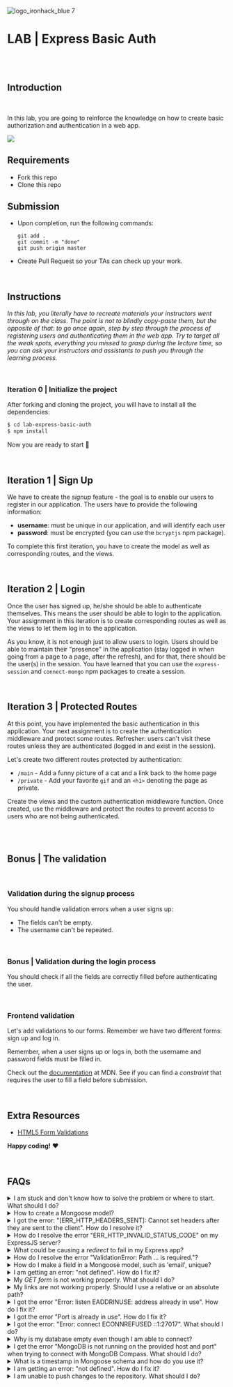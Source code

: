 ![logo_ironhack_blue 7](https://user-images.githubusercontent.com/23629340/40541063-a07a0a8a-601a-11e8-91b5-2f13e4e6b441.png)

# LAB | Express Basic Auth

<br><br>

## Introduction

<br>

In this lab, you are going to reinforce the knowledge on how to create basic authorization and authentication in a web app.

![](https://s3-eu-west-1.amazonaws.com/ih-materials/uploads/upload_044a7b23c9b4cf082e1c4fadcd12d308.png)

## Requirements

- Fork this repo
- Clone this repo

## Submission

- Upon completion, run the following commands:

  ```
  git add .
  git commit -m "done"
  git push origin master
  ```

- Create Pull Request so your TAs can check up your work.

<br>

## Instructions

_In this lab, you literally have to recreate materials your instructors went through on the class. The point is not to blindly copy-paste them, but the opposite of that: to go once again, step by step through the process of registering users and authenticating them in the web app. Try to target all the weak spots, everything you missed to grasp during the lecture time, so you can ask your instructors and assistants to push you through the learning process._

<br>

### Iteration 0 | Initialize the project

After forking and cloning the project, you will have to install all the dependencies:

```sh
$ cd lab-express-basic-auth
$ npm install
```

Now you are ready to start 🚀

<br>

## Iteration 1 | Sign Up

We have to create the _signup_ feature - the goal is to enable our users to register in our application. The users have to provide the following information:

- **username**: must be unique in our application, and will identify each user
- **password**: must be encrypted (you can use the `bcryptjs` npm package).

To complete this first iteration, you have to create the model as well as corresponding routes, and the views.

<br>

## Iteration 2 | Login

Once the user has signed up, he/she should be able to authenticate themselves. This means the user should be able to login to the application. Your assignment in this iteration is to create corresponding routes as well as the views to let them log in to the application.

As you know, it is not enough just to allow users to login. Users should be able to maintain their "presence" in the application (stay logged in when going from a page to a page, after the refresh), and for that, there should be the user(s) in the session. You have learned that you can use the `express-session` and `connect-mongo` npm packages to create a session.

<br>

## Iteration 3 | Protected Routes

At this point, you have implemented the basic authentication in this application. Your next assignment is to create the authentication middleware and protect some routes. Refresher: users can't visit these routes unless they are authenticated (logged in and exist in the session).

Let's create two different routes protected by authentication:

- `/main` - Add a funny picture of a cat and a link back to the home page
- `/private` - Add your favorite `gif` and an `<h1>` denoting the page as private.

Create the views and the custom authentication middleware function. Once created, use the middleware and protect the routes to prevent access to users who are not being authenticated.

<br><br>

## Bonus | The validation

<br>

### Validation during the signup process

You should handle validation errors when a user signs up:

- The fields can't be empty.
- The username can't be repeated.

<br>

### Bonus | Validation during the login process

You should check if all the fields are correctly filled before authenticating the user.

<br>

### Frontend validation

Let's add validations to our forms. Remember we have two different forms: sign up and log in.

Remember, when a user signs up or logs in, both the username and password fields must be filled in.

Check out the [documentation](https://developer.mozilla.org/en-US/docs/Learn/HTML/Forms/Data_form_validation) at MDN. See if you can find a _constraint_ that requires the user to fill a field before submission.

<br>

## Extra Resources

- [HTML5 Form Validations](http://www.the-art-of-web.com/html/html5-form-validation/)


**Happy coding!** :heart:

<br>

## FAQs


<details>
  <summary>I am stuck and don't know how to solve the problem or where to start. What should I do?</summary>


  If you are stuck in your code and don't know how to solve the problem or where to start, you should take a step back and try to form a clear question about the specific issue you are facing. This will help you narrow down the problem and come up with potential solutions.


For example, is it a concept that you don't understand, or are you receiving an error message that you don't know how to fix? It is usually helpful to try to state the problem as clearly as possible, including any error messages you are receiving. This can help you communicate the issue to others and potentially get help from classmates or online resources. 


Once you have a clear understanding of the problem, you will be able to start working towards the solution.

  <br>

  [Back to top](#faqs)

</details>


<details>
  <summary>How to create a Mongoose model?</summary>


  Mongoose model serves as a blueprint for creating and managing documents within MongoDB collections. Mongoose model is an overlay on top of one MongoDB collection, that we use to query and interact with that database collection.



Here is an example of creating a `User` model to manage documents in  `users` collection:

```js
// IMPORT MONGOOSE
const mongoose = require("mongoose"

// CREATE A SCHEMA - defines shape of the documents
const userSchema = new mongoose.Schema({ 
  firstName: String,
  lastName: String 
}

// CREATE THE MODEL
const User = mongoose.model('User', schema

// EXPORT THE MODEL
module.exports = User;
```

<br>

In the above example, we created and exported a `User` model, so that it can be imported and used anywhere in the application for managing the database collection `users`.



Let's break down the above example and the steps in creating a mongoose model:

1. **Import mongoose:** The first step is to import the `mongoose` library.

2. **Create a schema:**  The next step is to create a schema, which defines the shape of the documents that will be stored in the `users` collection. In the above example, the schema has two fields `firstName` and `lastName` which are both strings.

3. **Create the model**: The last step is to create the model. This is doe using the method `mongoose.model()` , which takes two arguments: the name of the model, in this case `'User'` and the schema it should use.
   Mongoose automatically pluralizes and converts to lowercase the provided model name and uses it as the name of the collection. In this case, the string `'User'` is automatically converted into a collection name -> `users`.
4. **Export the model:** After the model is created, it needs to be exported so it can be used in other parts of the application.

<br>


  <br>

  [Back to top](#faqs)

</details>


<details>
  <summary>I got the error: "[ERR_HTTP_HEADERS_SENT]: Cannot set headers after they are sent to the client". How do I resolve it?</summary>


  The error  `[ERR_HTTP_HEADERS_SENT]: Cannot set headers after they are sent to the client` occurs when you try to send a response after response has already been sent. This means that you are calling `res.send()` or `res.render()` multiple times in your route, instead of only once at the end of the request.



To fix the issue, check the route that threw the error and verify that you are only calling `res.send()` or `res.render()` once in the route in question, after all database operations and other logic have been completed.
You can start by trying to identify all the `res.send()` or `res.render()` calls made in the route code.



This error commonly arises from having nested conditionals or Promises and having multiple calls to `res.send()` or `res.render()` in the route logic. To troubleshoot it, it is advisable to check these parts of the route code for any logic errors.


  <br>

  [Back to top](#faqs)

</details>




<details>
  <summary>How do I resolve the error "ERR_HTTP_INVALID_STATUS_CODE" on my ExpressJS server?</summary>


  Check that your server route is sending a valid HTTP status code. HTTP status codes are 3-digit numbers that indicate the status of an HTTP request, and must be in the range 100-599. If the server is sending an invalid status code, In particular, if the status code being set by res.status() is invalid, it could cause this error.

  <br>

  [Back to top](#faqs)

</details>

<details>
  <summary>What could be causing a <em>redirect</em> to fail in my Express app?</summary>



  Some possible reasons why a redirect might not work in an ExpressJS app are:

1. There might be a typo in the route name or path. Make sure that the route name or path in the res.redirect() function is spelled correctly and matches the name or path of the route you are trying to redirect to.

2. Check that you have correctly spelled the res.redirect() function name.

3. The route you are trying to redirect to might not be defined. Make sure that you have defined the route you are trying to redirect to.

   <br>

   [Back to top](#faqs)

</details>



<details>
  <summary>How do I resolve the error "ValidationError: Path ... is required."?</summary>



  This error occurs when you try to save a document to the database without a value for a field that is marked as required in the model.
To fix this error, make sure that you are providing a value for all required fields when creating or updating a document. You can verify that you are providing the correct values by using the console.log to inspect the data before saving it to the database.


  <br>

  [Back to top](#faqs)

</details>



<details>
  <summary>How do I make a field in a Mongoose model, such as 'email', unique?</summary>



  To make a field in a Mongoose model unique, you should add the `unique: true` property in the field's schema definition. For example, to make the `email` field in a Mongoose model unique, you should do the following:

```js
const userSchema = new mongoose.Schema({
  name: String,
  email: {
    type: String,
    unique: true
  },
  password: String
}
```

This will ensure that no two documents in the database can have the same value for the email field.

  <br>

  [Back to top](#faqs)

</details>




<details>
  <summary>I am getting an error: "not defined". How do I fix it?</summary>


  The "ReferenceError: variable is not defined" error in JavaScript occurs when you try to access a variable or a function that has not been defined yet, or is out of scope. 



To fix the issue, check that you have defined the variable or function that you are trying to use and double-check the spelling to make sure you are using the correct name.



In case that the variable or a function is defined in another file, make sure that the file has been imported or loaded correctly.
<br>

  <br>

[Back to top](#faqs)

</details>



<details>
  <summary>My <em>GET form</em> is not working properly. What should I do?</summary>



Here are the things you should check in order to fix you GET form:

1. Check that the path for your GET route in Express matches the `action` and `method` attributes in the form. For example, if you have a route `GET` `/search`:

   ```js
   app.get('/search', (req, res) => {
     // form handling logic
   });
   ```

   Your form `action` attribute should have the same path and the `method` should be the same:

   ```html
   <form action="/search" method="GET">
   ```

   <br>

2. Check the data you are receiving from the form on the `req.query` by using `console.log()`. For example, if you have a route `GET` `/search`, you can add a `console.log()` like this:

   ```js
   app.get('/search', (req, res) => {
     // Print the data coming from the form
     console.log(req.query);
   });
   ```

   <br>

3. Check that the `form` tag is properly formatted and that it has an openning and a closing tag. Example: 

   ```html
   <form action="/search" method="GET">
     
     <!-- Form inputs, labels, button -->
     
   </form>
   ```

   <br>

4. Check that the submit button is configured properly to submit the form when clicked. Make sure that the button is located inside of the form tag and that it has a `type="submit"` attribute. Example:

   ```html
   <form action="/search" method="GET">
     <label>Enter search prompt</label>
     <input type="text" name="prompt">
   
     <button type="submit"> Search </button>
   </form>
   ```

     <br>

  [Back to top](#faqs)

</details>






<details>
  <summary>My links are not working properly. Should I use a relative or an absolute path?</summary>


  When linking to other pages within your Express app, as a general rule you should use relative paths that start with a forward slash `/`.

This way you ensure that the links will work correctly both in your development environment and when the app is deployed.

<br>

For example, instead of linking to a page with an absolute path like this:

```html
<a href="http://yourdomain.com/contact"> Contact </a>
```

You should use a relative path starting with a forward slash `/` like this:

```html
<a href="/contact"> Contact </a>
```

<br>



If you are embedding values in your Handlebars template, you should still use the relative path that start with a forward slash `/` like this:

```handlebars
<a href="/projects/{{id}}" > About </a>
```

<br>


  <br>

  [Back to top](#faqs)

</details>


<details>
  <summary>I got the error "Error: listen EADDRINUSE: address already in use". How do I fix it?</summary>


  This error means that the port is taken by another process that is still running on that port. 

To fix the issue, you need to kill the process using the port and then run the command again. Here's how to do it:



#### On Mac/Linux

To kill the process running on the port `3000`, run the following command in the terminal:

```bash
sudo kill -9 $(lsof -t -i:3000)   
```

> **Important:** Replace the above example port *3000* with the port number of the process you are trying to kill.

<br>



#### On Windows

##### 1. Using the Task Manager

To kill the running process on Windows using the Task Manager do the following:

1. Open the **Task Manager** by pressing: **<kbd>Ctrl</kbd>** + **<kbd>Shift</kbd>** + **<kbd>Esc</kbd>** 
2. Find the Node process you want to terminate.
3. Right-click and select **End Task**

<br>



##### 2. Using Command Prompt

To kill the running process on Windows using the Command Prompt do the following:

1. Open the windows **Start** menu

2. Search for **CMD** in the search bar

3. In the search results, right-click on **Command Prompt** and select **Run as administrator**. This will open the Command Prompt terminal.

4. In the Comman Prompt terminal, run the following command to find the process ID:

   ```bash
   netstat -ano|findstr "PID :3000"
   ```

   > If the process happens to be running on another port, simply replace `3000` with the number the port number the process is running on.

   This will return the process id (PID). You should then run the following command using the process id (PID) you got in the previous step to terminate the process:

   ```bash
   taskkill /PID 12345 /f
   ```

   > **Important:** Replace the above example PID *12345*, with the process id (PID) you got in the previous step.


<br>



  <br>

  [Back to top](#faqs)

</details>


<details>
  <summary>I got the error "Port is already in use". How do I fix it?</summary>


  This error means that the port is taken by another process that is still running on that port. 

To fix the issue, you need to kill the process using the port and then run the command again. Here's how to do it:



#### On Mac/Linux

To kill the process running on the port `3000`, run the following command in the terminal:

```bash
sudo kill -9 $(lsof -t -i:3000)   
```

> **Important:** Replace the above example port *3000* with the port number of the process you are trying to kill.

<br>



#### On Windows

##### 1. Using the Task Manager

To kill the running process on Windows using the Task Manager do the following:

1. Open the **Task Manager** by pressing: **<kbd>Ctrl</kbd>** + **<kbd>Shift</kbd>** + **<kbd>Esc</kbd>** 
2. Find the Node process you want to terminate.
3. Right-click and select **End Task**

<br>



##### 2. Using Command Prompt

To kill the running process on Windows using the Command Prompt do the following:

1. Open the windows **Start** menu

2. Search for **CMD** in the search bar

3. In the search results, right-click on **Command Prompt** and select **Run as administrator**. This will open the Command Prompt terminal.

4. In the Comman Prompt terminal, run the following command to find the process ID:

   ```bash
   netstat -ano|findstr "PID :3000"
   ```

   > If the process happens to be running on another port, simply replace `3000` with the number the port number the process is running on.

   This will return the process id (PID). You should then run the following command using the process id (PID) you got in the previous step to terminate the process:

   ```bash
   taskkill /PID 12345 /f
   ```

   > **Important:** Replace the above example PID *12345*, with the process id (PID) you got in the previous step.


<br>


  <br>

  [Back to top](#faqs)

</details>


<details>
  <summary>I got the error: "Error: connect ECONNREFUSED ::1:27017". What should I do?</summary>


  This error means that the Node.js application is unable to connect to a MongoDB instance running on the local (same) machine.



There are a few things you should look at to troubleshoot this:

1. **Check the database connection string**: Check that the connection string is correct. The database connection string should be in the format:

   ```python
   mongodb://127.0.0.1:27017/databaseName
   ```

   <br>



2. **Verify that MongoDB is running on your machine**: Check that MongoDB is running on your machine. If it is not running, restart the service according to the following instructions:
   <br>

   **On Mac:**
   Check if MongoDB is running on your machine, by running the command:

   ```bash
   brew services list
   ```

   You should see the service `mongodb-community` listed as `started`. If not, run the following command to start it:

   ```bash
   brew services start mongodb-community
   ```

   <hr>


   <br>
   **On Ubuntu:**
   You can start the [`mongod`](https://www.mongodb.com/docs/manual/reference/program/mongod/#mongodb-binary-bin.mongod) process by issuing the following command:

   ```bash
   sudo systemctl start mongod
   ```

   If you receive an error similar to the following when starting [`mongod`:](https://www.mongodb.com/docs/manual/reference/program/mongod/#mongodb-binary-bin.mongod)

   > ```
   > Failed to start mongod.service: Unit mongod.service not found.
   > ```

   Run the following command first:

   ```bash
   sudo systemctl daemon-reload
   ```

   Then run the start command above again.

   

   <hr>


   <br>**On Windows:**
   To open the *MongoDB* process on Windows, you will need to do these steps:

   - Go to your *Program Files* in your *C:* drive - the local disk

   - In *Program Files* go to the *MongoDB* folder

   - Inside the *MongoDB* folder, follow this path `Server/4.4/bin`. The version number on your system (`4.4`) may be slightly different for the newer installations.

   - Double-click on the file named **mongod.exe**.

     <details style="font-size: 14px; cursor: pointer; outline: none;">
      <summary> Check the image inside </summary>


     <br>
    
     ![](https://education-team-2020.s3.eu-west-1.amazonaws.com/web-dev/prework/installations/win-installations-bootcamp-mongo-03.png)
    
     </details>

   




   <hr>


   <br>

  <br>

  [Back to top](#faqs)

</details>


<details>
  <summary>Why is my database empty even though I am able to connect?</summary>


  It is normal for the database to be empty if you have not inserted any data into it. If you want to confirm that your connection to the database is working correctly, you can try inserting a simple document into a collection and then querying the collection or checking the database to see if the document was added.

  <br>

  [Back to top](#faqs)

</details>


<details>
  <summary>I get the error "MongoDB is not running on the provided host and port" when trying to connect with MongoDB Compass. What should I do?</summary>


  If you are trying to connect to a MongoDB instance running locally, you should first check that MongoDB is running on your machine. If it is not running, restart the service according to the follwing instructions:
   <br>

   **On Mac:**
   Check if MongoDB is running on your machine, by running the command:

   ```bash
brew services list
   ```

   You should see the service `mongodb-community` listed as `started`. If not, run the following command to start it:

   ```bash
brew services start mongodb-community
   ```

   <hr>


   <br>
   **On Ubuntu:**
   You can start the [`mongod`](https://www.mongodb.com/docs/manual/reference/program/mongod/#mongodb-binary-bin.mongod) process by issuing the following command:

   ```bash
sudo systemctl start mongod
   ```

   If you receive an error similar to the following when starting [`mongod`:](https://www.mongodb.com/docs/manual/reference/program/mongod/#mongodb-binary-bin.mongod)

   > ```
   > Failed to start mongod.service: Unit mongod.service not found.
   > ```

   Run the following command first:

   ```bash
sudo systemctl daemon-reload
   ```

   Then run the start command above again.

   

   <hr>


   <br>**On Windows:**
   To open the *MongoDB* process on Windows, you will need to do these steps:

   - Go to your *Program Files* in your *C:* drive - the local disk

   - In *Program Files* go to the *MongoDB* folder

   - Inside the *MongoDB* folder, follow this path `Server/4.4/bin`. The version number on your system (`4.4`) may be slightly different for the newer installations.

   - Double-click on the file named **mongod.exe**.

     <details style="font-size: 14px; cursor: pointer; outline: none;">
      <summary> Check the image inside </summary>


     <br>
    
     ![](https://education-team-2020.s3.eu-west-1.amazonaws.com/web-dev/prework/installations/win-installations-bootcamp-mongo-03.png)
    
     </details>

   




   <hr>


   <br>

  <br>

  [Back to top](#faqs)

</details>


<details>
  <summary>What is a timestamp in Mongoose schema and how do you use it?</summary>


  Mongoose schemas have an additional option called `timestamps`. If you set the option `timestamps: true`, Mongoose will automatically add two Date properties to your schema:

- `createdAt`: a date that shows when the document was created.

2. `updatedAt`: a date that shows the last time the document was updated.

<br>

Here's an example of how to set `timestamps: true` option in a Mongoose schema:

```js
const { Schema, model } = require("mongoose"

const userSchema = new Schema(
  {
    username: String,
    email: String,
    password:  String,
  },
  {
    // this option adds extra properties: `createdAt` and `updatedAt`
    timestamps: true,
  }


const User = model("User", userSchema

module.exports = User;
```

<br>

For more information, check: [Mongoose: Timestamps](https://mongoosejs.com/docs/timestamps.html)


  <br>

  [Back to top](#faqs)

</details>


<details>
  <summary>I am getting an error: "not defined". How do I fix it?</summary>


  The "ReferenceError: variable is not defined" error in JavaScript occurs when you try to access a variable or a function that has not been defined yet, or is out of scope. 



To fix the issue, check that you have defined the variable or function that you are trying to use and double-check the spelling to make sure you are using the correct name.



In case that the variable or a function is defined in another file, make sure that the file has been imported or loaded correctly.
<br>

  <br>

  [Back to top](#faqs)

</details>


<details>
  <summary>I am unable to push changes to the repository. What should I do?</summary>


  There are a couple of possible reasons why you may be unable to *push* changes to a Git repository:

1. **You have not committed your changes:** Before you can push your changes to the repository, you need to commit them using the `git commit` command. Make sure you have committed your changes and try pushing again. To do this, run the following terminal commands from the project folder:

   ```bash
   git add .
   git commit -m "Your commit message"
   git push
   ```


2. **You do not have permission to push to the repository:** If you have cloned the repository directly from the main Ironhack repository without making a *Fork* first, you do not have write access to the repository.
   To check which remote repository you have cloned, run the following terminal command from the project folder:

   ```bash
   git remote -v
   ```

If the link shown is the same as the main Ironhack repository, you will need to fork the repository to your Github account first, and then clone your fork to your local machine to be able to push the changes.

Note: You may want to make a copy of the code your have locally, to avoid losing it in the process.


  <br>

  [Back to top](#faqs)

</details>



